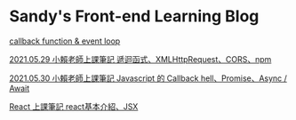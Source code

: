 # Sandy's Front-end Learning Blog

[callback function & event loop](https://huiyu580.github.io/gitpages/js_callback)

[2021.05.29 小賴老師上課筆記 遞迴函式、XMLHttpRequest、CORS、npm](https://huiyu580.github.io/gitpages/20210529)

[2021.05.30 小賴老師上課筆記 Javascript 的 Callback hell、Promise、Async / Await](https://huiyu580.github.io/gitpages/20210530)

[React 上課筆記 react基本介紹、JSX](https://huiyu580.github.io/gitpages/react-intro)